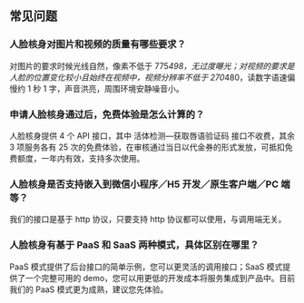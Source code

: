 ## 常见问题

### 人脸核身对图片和视频的质量有哪些要求？
对图片的要求时候光线自然，像素不低于 775*498，无过度曝光；对视频的要求是人脸的位置变化较小且始终在视频中，视频分辨率不低于 270*480，读数字语速偏慢约 1 秒 1 字，声音洪亮，周围环境安静噪音小。

### 申请人脸核身通过后，免费体验是怎么计算的？
人脸核身提供 4 个 API 接口，其中 活体检测—获取唇语验证码 接口不收费，其余 3 项服务各有 25 次的免费体验，在审核通过当日以代金券的形式发放，可抵扣免费额度，一年内有效，支持多次使用。

### 人脸核身是否支持嵌入到微信小程序／H5 开发／原生客户端／PC 端等？
我们的接口是基于 http 协议，只要支持 http 协议都可以使用，与调用端无关。

### 人脸核身有基于 PaaS 和 SaaS 两种模式，具体区别在哪里？
PaaS 模式提供了后台接口的简单示例，您可以更灵活的调用接口；SaaS 模式提供了一个完整可用的 demo，您可以用更低的开发成本将服务集成到产品中。目前我们的 PaaS 模式更为成熟，建议您先体验。
